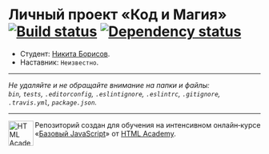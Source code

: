 # Личный проект «Код и Магия» [![Build status][travis-image]][travis-url] [![Dependency status][dependency-image]][dependency-url]

* Студент: [Никита Борисов](https://up.htmlacademy.ru/javascript/6/user/218816).
* Наставник: `Неизвестно`.

---

_Не удаляйте и не обращайте внимание на папки и файлы:_<br>
_`bin`, `tests`, `.editorconfig`, `.eslintignore`, `.eslintrc`, `.gitignore`, `.travis.yml`, `package.json`._

---

<a href="https://htmlacademy.ru/intensive/javascript"><img align="left" width="50" height="50" title="HTML Academy" src="https://up.htmlacademy.ru/static/img/intensive/javascript/logo-for-github.svg"></a>

Репозиторий создан для обучения на интенсивном онлайн‑курсе «[Базовый JavaScript](https://htmlacademy.ru/intensive/javascript)» от [HTML Academy](https://htmlacademy.ru).

[travis-image]: https://travis-ci.org/htmlacademy-javascript/218816-code-and-magick.svg?branch=master
[travis-url]: https://travis-ci.org/htmlacademy-javascript/218816-code-and-magick
[dependency-image]: https://david-dm.org/htmlacademy-javascript/218816-code-and-magick.svg?style=flat-square
[dependency-url]: https://david-dm.org/htmlacademy-javascript/218816-code-and-magick

